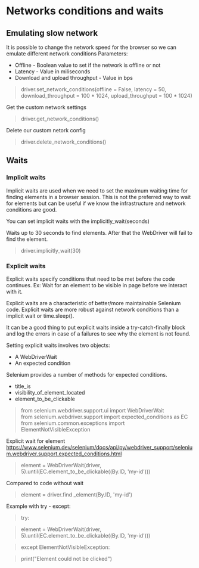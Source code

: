 # Networks conditions and waits #

## Emulating slow network ##
It is possible to change the network speed for the browser so we can emulate different network conditions 
Parameters:  
* Offline - Boolean value to set if the network is offline or not
* Latency - Value in miliseconds  
* Download and upload throughput - Value in bps

> driver.set_network_conditions(offline = False, latency = 50, download_throughput = 100 * 1024, upload_throughput = 100 * 1024)

Get the custom network settings  
> driver.get_network_conditions()

Delete our custom netork config  
> driver.delete_network_conditions() 

## Waits ##
### Implicit waits ###
Implicit waits are used when we need to set the maximum waiting time for finding elements in a browser session. This is not the preferred way to wait for elements but can be useful if we know the infrastructure and network conditions are good. 

You can set implicit waits with the implicitly_wait(seconds)

Waits up to 30 seconds to find elements. After that the WebDriver will fail to find the element.
> driver.implicitly_wait(30) 

### Explicit waits ###
Explicit waits specify conditions that need to be met before the code continues.
Ex: Wait for an element to be visible in page before we interact with it.

Explicit waits are a characteristic of better/more maintainable Selenium code.
Explicit waits are more robust against network conditions than a implicit wait or time.sleep().

It can be a good thing to put explicit waits inside a try-catch-finally block and log the errors in case of a failures to see why the element is not found.

Setting explicit waits involves two objects:
*   A WebDriverWait
*   An expected condition

Selenium provides a number of methods for expected conditions.
*   title_is
*   visibility_of_element_located
*   element_to_be_clickable

> from selenium.webdriver.support.ui import WebDriverWait  
> from selenium.webdriver.support import expected_conditions as EC  
> from selenium.common.exceptions import ElementNotVisibleException

Explicit wait for element
https://www.selenium.dev/selenium/docs/api/py/webdriver_support/selenium.webdriver.support.expected_conditions.html
> element = WebDriverWait(driver, 5).until(EC.element_to_be_clickable((By.ID, 'my-id')))

Compared to code without wait
> element = driver.find _element(By.ID, 'my-id')

Example with try - except:  
> try:

> element = WebDriverWait(driver, 5).until(EC.element_to_be_clickable((By.ID, 'my-id')))

> except ElementNotVisibleException:

> print("Element could not be clicked")